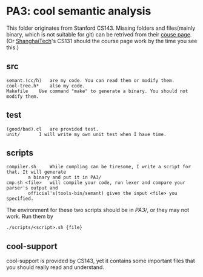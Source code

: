 # PA3: cool semantic analysis

This folder originates from Stanford CS143. Missing folders and files(mainly binary, which is not suitable for git) can be retrived from their [couse page](http://web.stanford.edu/class/cs143/).(Or [ShanghaiTech](http://sist.shanghaitech.edu.cn/faculty/songfu/course/spring2018/CS131/)'s CS131 should the course page work by the time you see this.)

## src

	semant.(cc/h)	are my code. You can read them or modify them.
	cool-tree.h* 	also my code.
	Makefile 	Use command "make" to generate a binary. You should not modify them.

## test

	(good/bad).cl 	are provided test. 
	unit/ 		I will write my own unit test when I have time.

## scripts

	compiler.sh 	While compling can be tiresome, I write a script for that. It will generate
			a binary and put it in PA3/
	cmp.sh <file>	will compile your code, run lexer and compare your parser's output and 
			official's(tools-bin/semant) given the input <file> you specified.

The environment for these two scripts should be in _PA3/_, or they may not work. Run them by
	
	./scripts/<script>.sh {file}

## cool-support

cool-support is provided by CS143, yet it contains some important files that you should really read and understand.